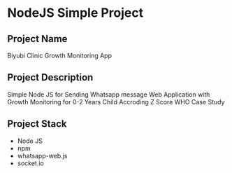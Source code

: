 # NodeJS Simple Project

## Project Name
Biyubi Clinic Growth Monitoring App 

## Project Description
Simple Node JS for Sending Whatsapp message Web Application with Growth Monitoring for 0-2 Years Child Accroding Z Score WHO Case Study

## Project Stack
- Node JS
- npm
- whatsapp-web.js
- socket.io
